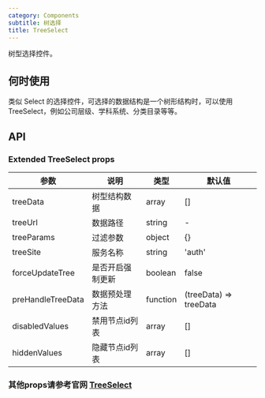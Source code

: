 ```yaml
---
category: Components
subtitle: 树选择
title: TreeSelect
---
```


树型选择控件。

## 何时使用

类似 Select 的选择控件，可选择的数据结构是一个树形结构时，可以使用 TreeSelect，例如公司层级、学科系统、分类目录等等。

## API

### Extended TreeSelect props

| 参数                | 说明       | 类型       | 默认值                    |
| ----------------- | -------- | -------- | ---------------------- |
| treeData          | 树型结构数据   | array    | []                     |
| treeUrl          | 数据路径   | string    | -                    |
| treeParams        | 过滤参数     | object   | {}                     |
| treeSite          | 服务名称     | string   | 'auth'                 |
| forceUpdateTree          | 是否开启强制更新     | boolean   | false                |
| preHandleTreeData | 数据预处理方法  | function | (treeData) => treeData |
| disabledValues    | 禁用节点id列表 | array    | []                     |
| hiddenValues      | 隐藏节点id列表 | array    | []                     |

### 其他props请参考官网 [TreeSelect](https://ant.design/components/tree-select-cn/)
